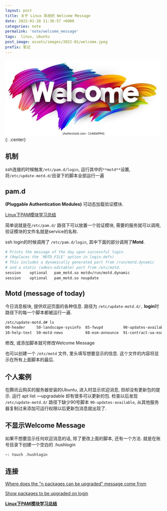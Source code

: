 ```yaml
---
layout: post
title: 关于 Linux 系统的 Welcome Message
date: 2022-01-28 11:36:57 +0900
categories: note
permalink: 'note/welcome_message'
tags:  linux, ubuntu
post_image: assets/images/2022-01/welcome.jpeg
prefix: 笔记
---
```


![welcome message](/assets/images/2022-01/welcome.jpeg){: .center}
## 机制

ssh连接的时候触发`/etc/pam.d/login`, 运行其中的`**motd**`设置, 将`/etc/update-motd.d/`目录下的脚本全部运行一遍

## pam.d

**(Pluggable Authentication Modules)**  可动态加载验证模块. 

[Linux下PAM模块学习总结](https://www.cnblogs.com/kevingrace/p/8671964.html)

简单说就是在`/etc/pam.d/` 路径下可以放置一个验证模块, 需要的服务就可以调用, 验证模块的文件名就是service的名称.

ssh login的时候调用了 `/etc/pam.d/login`, 其中下面的部分调用了**Motd**.

```bash
# Prints the message of the day upon successful login.
# (Replaces the `MOTD_FILE' option in login.defs)
# This includes a dynamically generated part from /run/motd.dynamic
# and a static (admin-editable) part from /etc/motd.
session    optional   pam_motd.so motd=/run/motd.dynamic
session    optional   pam_motd.so noupdate
```

## Motd (message of today)

今日消息板块, 提供欢迎页面的各种信息.  路径为 `/etc/update-motd.d/,` **login**时路径下的每一个脚本都被运行一遍.

```bash
/etc/update-motd.d# ls
00-header     50-landscape-sysinfo  85-fwupd         90-updates-available       91-release-upgrade      95-hwe-eol      98-fsck-at-reboot
10-help-text  50-motd-news          88-esm-announce  91-contract-ua-esm-status  92-unattended-upgrades  97-overlayroot  98-reboot-required
```

修改, 或添加脚本就可修改Welcome Message

也可以创建一个 `/etc/motd` 文件, 里头填写想要显示的信息. 这个文件的内容将显示在所有上面脚本的最后.

## 个人案例

在腾讯云购买的服务器安装的Ubuntu, 进入时显示欢迎消息, 但却没有更新包的提示. 运行 apt list —upgradable 却有很多可以更新的包. 检查以后发现 `/etc/update-motd.d/` 路径下缺少90号脚本 `90-updates-available`, 从其他服务器复制过来添加可运行权限以后更新包消息就出现了. 

## 不显示Welcome Message

如果不想要显示任何欢迎消息的话, 除了更改上面的脚本, 还有一个方法. 就是在账号目录下创建一个空白的 .hushlogin

```bash
~: touch .hushlogin
```

## 连接

[Where does the "n packages can be upgraded" message come from](https://lists.ubuntu.com/archives/ubuntu-users/2011-May/244802.html)

[Show packages to be upgraded on login](https://askubuntu.com/questions/270528/show-packages-to-be-upgraded-on-login)

**[Linux下PAM模块学习总结](https://www.cnblogs.com/kevingrace/p/8671964.html)**
